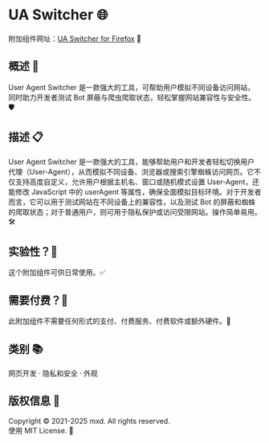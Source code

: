 # UA Switcher 🌐

附加组件网址：[UA Switcher for Firefox](https://addons.mozilla.org/zh-CN/firefox/addon/useragent-switcher/) 🔗

## 概述 📝
User Agent Switcher 是一款强大的工具，可帮助用户模拟不同设备访问网站，同时助力开发者测试 Bot 屏蔽与爬虫爬取状态，轻松掌握网站兼容性与安全性。🛡️

## 描述 📋
User Agent Switcher 是一款强大的工具，能够帮助用户和开发者轻松切换用户代理（User-Agent），从而模拟不同设备、浏览器或搜索引擎蜘蛛访问网页。它不仅支持高度自定义，允许用户根据主机名、窗口或随机模式设置 User-Agent，还能修改 JavaScript 中的 userAgent 等属性，确保全面模拟目标环境。对于开发者而言，它可以用于测试网站在不同设备上的兼容性，以及测试 Bot 的屏蔽和蜘蛛的爬取状态；对于普通用户，则可用于隐私保护或访问受限网站。操作简单易用。🛠️

## 实验性？🤔
这个附加组件可供日常使用。✅

## 需要付费？💸
此附加组件不需要任何形式的支付、付费服务、付费软件或额外硬件。🎉

## 类别 📚
网页开发 · 隐私和安全 · 外观

## 版权信息 📜
Copyright © 2021-2025 mxd. All rights reserved.  
使用 MIT License. 🌟
